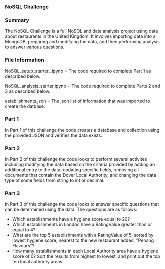 ### NoSQL Challenge

### Summary

The NoSQL Challenge is a full NoSQL and data analysis project using data about restaurants in the United Kingdom. It involves importing data into a MongoDB, preparing and modifying the data, and then performing analysis to answer various questions.

### File Information

NoSQL_setup_starter_.ipynb = The code required to complete Part 1 as described below.

NoSQL_analysis_starter.ipynb = The code required to complete Parts 2 and 3 as described below.

establishments.json = The json list of information that was imported to create the datbase.


### Part 1

In Part 1 of this challenge the code creates a database and collection using the provided JSON and verifies the data exists.

### Part 2

In Part 2 of this challenge the code looks to perform several activites including modifying the data based on the criteria provided by adding an additional entry to the data,
updating specific fields, removing all documents that contain the Dover Local Authority, and changing the data type of some fields from string to int or decimal.

### Part 3

In Part 3 of this challenge the code looks to answer specific questions that can be determined using the data. The questions are as follows:

<ul>
<li>Which establishments have a hygiene score equal to 20?</li>

<li>Which establishments in London have a RatingValue greater than or equal to 4?</li>

<li>What are the top 5 establishments with a RatingValue of 5, sorted by lowest hygiene score, nearest to the new restaurant added, "Penang Flavours"?</li>

<li>How many establishments in each Local Authority area have a hygiene score of 0? Sort the results from highest to lowest, and print out the top ten local authority areas.</li>
</ul>



